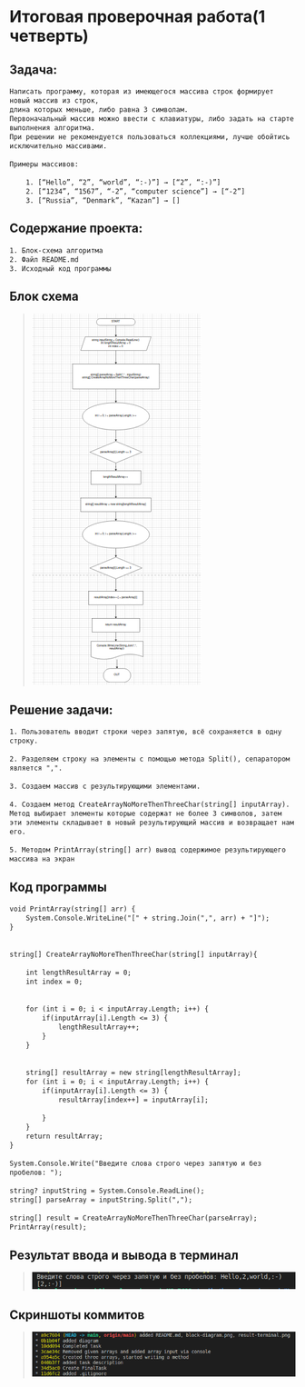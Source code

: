 # Итоговая проверочная работа(1 четверть)

## Задача:

    Написать программу, которая из имеющегося массива строк формирует новый массив из строк,
    длина которых меньше, либо равна 3 символам.
    Первоначальный массив можно ввести с клавиатуры, либо задать на старте выполнения алгоритма.
    При решении не рекомендуется пользоваться коллекциями, лучше обойтись исключительно массивами.

    Примеры массивов:

        1. [“Hello”, “2”, “world”, “:-)”] → [“2”, “:-)”]
        2. [“1234”, “1567”, “-2”, “computer science”] → [“-2”]
        3. [“Russia”, “Denmark”, “Kazan”] → []


## Содержание проекта:
    1. Блок-схема алгоритма
    2. Файл README.md
    3. Исходный код программы

## Блок схема
> ![Diagram](block-diagram.png)

## Решение задачи: 
    1. Пользователь вводит строки через запятую, всё сохраняется в одну строку.

    2. Разделяем строку на элементы с помощью метода Split(), сепаратором является ",".

    3. Создаем массив с результирующими элементами.

    4. Создаем метод CreateArrayNoMoreThenThreeChar(string[] inputArray). Метод выбирает элементы которые содержат не более 3 символов, затем эти элементы складывает в новый результирующий массив и возвращает нам его.

    5. Методом PrintArray(string[] arr) вывод содержимое результирующего массива на экран

## Код программы
```
void PrintArray(string[] arr) {
	System.Console.WriteLine("[" + string.Join(",", arr) + "]");
}


string[] CreateArrayNoMoreThenThreeChar(string[] inputArray){

    int lengthResultArray = 0;
    int index = 0;
    
    
    for (int i = 0; i < inputArray.Length; i++) {
        if(inputArray[i].Length <= 3) {
            lengthResultArray++;
        }
    }

    
    string[] resultArray = new string[lengthResultArray];
    for (int i = 0; i < inputArray.Length; i++) {
        if(inputArray[i].Length <= 3) {
            resultArray[index++] = inputArray[i];
            
        }
    }
    return resultArray;
}

System.Console.Write("Введите слова строго через запятую и без пробелов: ");

string? inputString = System.Console.ReadLine();
string[] parseArray = inputString.Split(",");

string[] result = CreateArrayNoMoreThenThreeChar(parseArray);
PrintArray(result);

```
## Результат ввода и вывода в терминал
> ![result_in_terminal](result-terminal.png)

## Скриншоты коммитов
> ![Commits](Commits.png)